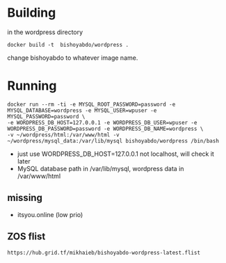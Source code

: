 # Building 

in the wordpress directory

`docker build -t  bishoyabdo/wordpress .`

change bishoyabdo to whatever image name.

# Running

```
docker run --rm -ti -e MYSQL_ROOT_PASSWORD=password -e MYSQL_DATABASE=wordpress -e MYSQL_USER=wpuser -e MYSQL_PASSWORD=password \
-e WORDPRESS_DB_HOST=127.0.0.1 -e WORDPRESS_DB_USER=wpuser -e WORDPRESS_DB_PASSWORD=password -e WORDPRESS_DB_NAME=wordpress \
-v ~/wordpress/html:/var/www/html -v ~/wordpress/mysql_data:/var/lib/mysql bishoyabdo/wordpress /bin/bash 
```

- just use WORDPRESS_DB_HOST=127.0.0.1 not localhost, will check it later 
- MySQL database path in /var/lib/mysql, wordpress data in /var/www/html

## missing
- itsyou.online (low prio)

## ZOS flist 
    https://hub.grid.tf/mikhaieb/bishoyabdo-wordpress-latest.flist
